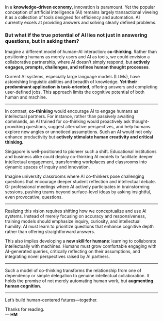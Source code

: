 In a **knowledge-driven economy**, innovation is paramount. Yet the popular conception of artificial intelligence (AI) remains largely transactional viweing it as a collection of tools designed for efficiency and automation. AI currently excels at providing answers and solving clearly defined problems. 

### But what if the true potential of AI lies not just in answering questions, but in asking them?

Imagine a different model of human–AI interaction: **co-thinking**. Rather than positioning humans as merely users and AI as tools, we could envision a collaborative partnership, where AI doesn't simply respond, but **actively engages, prompts, challenges, and refines human thought processes**.

Current AI systems, especially large language models (LLMs), have astonishing linguistic abilities and breadth of knowledge. **Yet their predominant application is task-oriented**, offering answers and completing user-defined jobs. This approach limits the cognitive potential of both human and machine.

---

In contrast, **co-thinking** would encourage AI to engage humans as intellectual partners. For instance, rather than passively awaiting commands, an AI trained for co-thinking would proactively ask thought-provoking questions, suggest alternative perspectives, and help humans explore new angles or unnoticed assumptions. Such an AI would not only enhance productivity but **actively stimulate human creativity and critical thinking**.

Singapore is well-positioned to pioneer such a shift. Educational institutions and business alike could deploy co-thinking AI models to facilitate deeper intellectual engagement, transforming workplaces and classrooms into dynamic spaces of inquiry and innovation.

Imagine university classrooms where AI co-thinkers pose challenging questions that encourage deeper student reflection and intellectual debate. Or professional meetings where AI actively participates in brainstorming sessions, pushing teams beyond surface-level ideas by asking insightful, even provocative, questions.


---

Realizing this vision requires shifting how we conceptualize and use AI systems. Instead of merely focusing on accuracy and responsiveness, training models should emphasize inquiry, curiosity, and intellectual humility. AI must learn to prioritize questions that enhance cognitive depth rather than offering straightforward answers.

This also implies developing a **new skill for humans**: learning to collaborate intellectually with machines. Humans must grow comfortable engaging with AI-generated queries, critically reflecting on their assumptions, and integrating novel perspectives raised by AI partners.

---

Such a model of co-thinking transforms the relationship from one of dependency or simple delegation to genuine intellectual collaboration. It holds the promise of not merely automating human work, but **augmenting human cognition**.


---

Let’s build human-centered futures—together.

  
Thanks for reading.  
**— HM**

